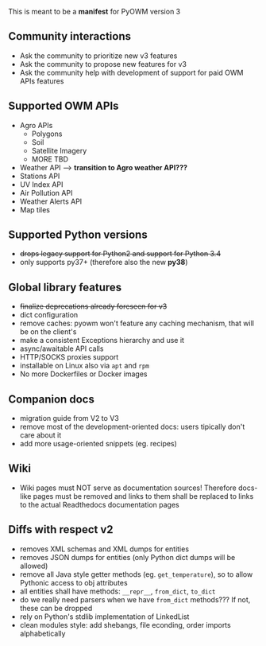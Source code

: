 This is meant to be a **manifest** for PyOWM version 3

## Community interactions
- Ask the community to prioritize new v3 features
- Ask the community to propose new features for v3
- Ask the community help with development of support for paid OWM APIs features


## Supported OWM APIs
- Agro APIs
    - Polygons
    - Soil
    - Satellite Imagery
    - MORE TBD
- Weather API --> **transition to Agro weather API???**
- Stations API
- UV Index API
- Air Pollution API
- Weather Alerts API
- Map tiles

## Supported Python versions
- ~~drops legacy support for Python2 and support for Python 3.4~~
- only supports py37+ (therefore also the new **py38**)

## Global library features
- ~~finalize deprecations already foreseen for v3~~
- dict configuration
- remove caches: pyowm won't feature any caching mechanism, that will be on the client's
- make a consistent Exceptions hierarchy and use it
- async/awaitable API calls
- HTTP/SOCKS proxies support
- installable on Linux also via `apt` and `rpm`
- No more Dockerfiles or Docker images

## Companion docs
- migration guide from V2 to V3
- remove most of the development-oriented docs: users tipically don't care about it
- add more usage-oriented snippets (eg. recipes)

## Wiki
- Wiki pages must NOT serve as documentation sources! Therefore docs-like pages must be removed and links to them shall be replaced to links to the actual Readthedocs documentation pages

## Diffs with respect v2
- removes XML schemas and XML dumps for entities
- removes JSON dumps for entities (only Python dict dumps will be allowed)
- remove all Java style getter methods (eg. `get_temperature`), so to allow Pythonic access to obj attributes
- all entities shall have methods: `__repr__`, `from_dict`, `to_dict`
- do we really need parsers when we have `from_dict` methods??? If not, these can be dropped
- rely on Python's stdlib implementation of LinkedList
- clean modules style: add shebangs, file econding, order imports alphabetically